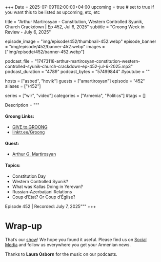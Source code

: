 +++
Date = 2025-07-09T02:00:00+04:00
upcoming = true # set to true if you want this to be listed as upcoming, etc, etc

title = "Arthur Martirosyan - Constitution, Western Controlled Syunik, Church Crackdown | Ep 452, Jul 6, 2025"
subtitle = "Groong Week in Review - July 6, 2025"

episode_image = "img/episode/452/thumbnail-452.webp"
episode_banner = "img/episode/452/banner-452.webp"
images = ["img/episode/452/banner-452.webp"]

podcast_file     = "17473118-arthur-martirosyan-constitution-western-controlled-syunik-church-crackdown-ep-452-jul-6-2025.mp3"
podcast_duration = "4789"
podcast_bytes    = "57499844"
#youtube = ""

hosts = ["asbed", "hovik"]
guests = ["amartirosyan"]
episode = "452"
aliases = ["/452"]

series = ["wir", "video"]
categories = ["Armenia", "Politics"]
#tags = []

Description = """

#### Groong Links:
* [GIVE to GROONG](https://podcasts.groong.org/donate)
* [linktr.ee/Groong](https://linktr.ee/groong)

#### Guest:
* [Arthur G. Martirosyan](https://podcasts.groong.org/guest/amartirosyan)

#### Topics:
* Constitution Day
* Western Controlled Syunik?
* What was Kallas Doing in Yerevan?
* Russian-Azerbaijani Relations
* Coup d’Etat? Or Coup d’Église?

Episode 452 | Recorded: July 7, 2025"""
+++



# Wrap-up

That’s our [show](https://podcasts.groong.org/)! We hope you found it useful. Please find us on [Social Media](https://linktr.ee/groong) and follow us everywhere you get your Armenian news.

Thanks to **Laura Osborn** for the music on our podcasts.
